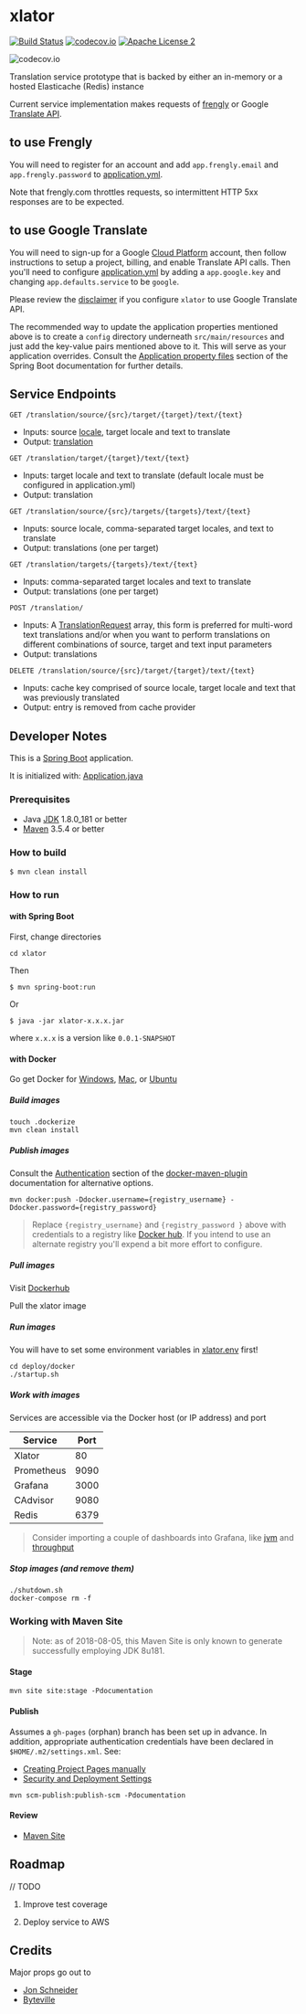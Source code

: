 # xlator
[![Build Status](https://travis-ci.org/fastnsilver/xlator.svg)](https://travis-ci.org/fastnsilver/xlator)
[![codecov.io](https://codecov.io/github/fastnsilver/xlator/coverage.svg?branch=master)](https://codecov.io/github/fastnsilver/xlator?branch=master)
[![Apache License 2](https://img.shields.io/badge/license-ASF2-blue.svg)](https://www.apache.org/licenses/LICENSE-2.0.txt)

![codecov.io](https://codecov.io/github/fastnsilver/xlator/branch.svg?branch=master)


Translation service prototype that is backed by either an in-memory or a hosted Elasticache (Redis) instance

Current service implementation makes requests of [frengly](http://frengly.com) or Google [Translate API](https://cloud.google.com/translate/v2/using_rest#Translate).

## to use Frengly 
You will need to register for an account and add `app.frengly.email` and `app.frengly.password` to [application.yml](https://raw.githubusercontent.com/fastnsilver/xlator/master/src/main/resources/application.yml).

Note that frengly.com throttles requests, so intermittent HTTP 5xx responses are to be expected.

## to use Google Translate
You will need to sign-up for a Google [Cloud Platform](https://cloud.google.com/) account, then follow instructions to setup a project, billing, and enable Translate API calls.
Then you'll need to configure [application.yml](https://raw.githubusercontent.com/fastnsilver/xlator/master/src/main/resources/application.yml) by adding a `app.google.key` and changing `app.defaults.service` to be `google`.

Please review the [disclaimer](https://cloud.google.com/translate/v2/attribution#disclaimer) if you configure `xlator` to use Google Translate API.


The recommended way to update the application properties mentioned above is to create a `config` directory underneath `src/main/resources` and just add the key-value pairs mentioned above to it. This will serve as your application overrides.  Consult the [Application property files](http://docs.spring.io/spring-boot/docs/current/reference/html/boot-features-external-config.html#boot-features-external-config-application-property-files) section of the Spring Boot documentation for further details.

## Service Endpoints

`GET /translation/source/{src}/target/{target}/text/{text}`

* Inputs: source [locale](https://docs.oracle.com/javase/8/docs/api/java/util/Locale.html), target locale and text to translate
* Output: [translation](https://github.com/fastnsilver/xlator/blob/master/src/main/java/com/fns/xlator/model/Translation.java)

`GET /translation/target/{target}/text/{text}` 

* Inputs: target locale and text to translate (default locale must be configured in application.yml)
* Output: translation

`GET /translation/source/{src}/targets/{targets}/text/{text}`

* Inputs: source locale, comma-separated target locales, and text to translate
* Output: translations (one per target)

`GET /translation/targets/{targets}/text/{text}`

* Inputs: comma-separated target locales and text to translate
* Output: translations (one per target)

`POST /translation/`

* Inputs: A [TranslationRequest](https://github.com/fastnsilver/xlator/blob/master/src/main/java/com/fns/xlator/TranslationRequest.java) array, this form is preferred for multi-word text translations and/or when you want to perform translations on different combinations of source, target and text input parameters
* Output: translations

`DELETE /translation/source/{src}/target/{target}/text/{text}`

* Inputs: cache key comprised of source locale, target locale and text that was previously translated
* Output: entry is removed from cache provider


## Developer Notes

This is a [Spring Boot](http://projects.spring.io/spring-boot/) application.  

It is initialized with: [Application.java](https://github.com/fastnsilver/xlator/blob/master/src/main/java/com/fns/xlator/Application.java)


### Prerequisites

* Java [JDK](http://www.oracle.com/technetwork/java/javase/downloads/jdk8-downloads-2133151.html) 1.8.0_181 or better
* [Maven](https://maven.apache.org/download.cgi) 3.5.4 or better


### How to build

```
$ mvn clean install
```


### How to run

#### with Spring Boot


First, change directories

```
cd xlator
```

Then

```
$ mvn spring-boot:run
```

Or 



```
$ java -jar xlator-x.x.x.jar
```

where `x.x.x` is a version like `0.0.1-SNAPSHOT`


#### with Docker

Go get Docker for [Windows](https://www.docker.com/docker-windows), [Mac](https://www.docker.com/docker-mac), or [Ubuntu](https://www.docker.com/docker-ubuntu)


##### Build images

```
touch .dockerize
mvn clean install
```


##### Publish images

Consult the [Authentication](http://dmp.fabric8.io/#pull-vs-push-authentication) section of the [docker-maven-plugin](https://github.com/fabric8io/docker-maven-plugin) documentation for alternative options.

```
mvn docker:push -Ddocker.username={registry_username} -Ddocker.password={registry_password}
```

> Replace `{registry_username}` and `{registry_password }` above with credentials to a registry like [Docker hub](https://hub.docker.com).  If you intend to use an alternate registry you'll expend a bit more effort to configure.


##### Pull images

Visit [Dockerhub](https://hub.docker.com/u/fastnsilver/)

Pull the xlator image


##### Run images

You will have to set some environment variables in [xlator.env](https://github.com/fastnsilver/xlator/blob/master/deploy/docker/xlator.env) first!

```
cd deploy/docker
./startup.sh
```


##### Work with images

Services are accessible via the Docker host (or IP address) and port 

Service           |  Port
------------------|-------
Xlator            | 80
Prometheus        | 9090
Grafana           | 3000
CAdvisor          | 9080
Redis             | 6379

> Consider importing a couple of dashboards into Grafana, like [jvm](http://micrometer.io/docs/registry/prometheus#_grafana_dashboard) and [throughput](https://grafana.com/dashboards/5373)


##### Stop images (and remove them)

```
./shutdown.sh
docker-compose rm -f
```


### Working with Maven Site 

> Note: as of 2018-08-05, this Maven Site is only known to generate successfully employing JDK 8u181. 

#### Stage

```
mvn site site:stage -Pdocumentation
```

#### Publish

Assumes a `gh-pages` (orphan) branch has been set up in advance.  In addition, appropriate authentication credentials have been declared in `$HOME/.m2/settings.xml`. See:

* [Creating Project Pages manually](https://help.github.com/articles/creating-project-pages-manually/)
* [Security and Deployment Settings](http://maven.apache.org/guides/mini/guide-deployment-security-settings.html)

```
mvn scm-publish:publish-scm -Pdocumentation
```

#### Review

* [Maven Site](http://fastnsilver.github.io/xlator/)


## Roadmap

// TODO

1) Improve test coverage

2) Deploy service to AWS


## Credits

Major props go out to

* [Jon Schneider](https://www.youtube.com/watch?reload=9&v=LkWVFz9WGeU)
* [Byteville](http://www.bytesville.com/springboot-micrometer-prometheus-grafana/)